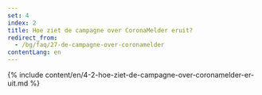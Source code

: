 ```yaml
---
set: 4
index: 2
title: Hoe ziet de campagne over CoronaMelder eruit?
redirect_from: 
  - /bg/faq/27-de-campagne-over-coronamelder
contentLang: en
---
```

{% include content/en/4-2-hoe-ziet-de-campagne-over-coronamelder-er-uit.md %}
